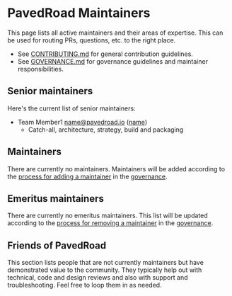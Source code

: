 # PavedRoad Maintainers

This page lists all active maintainers and their areas of expertise. This can be used for routing PRs, questions, etc. to the right place.

* See [CONTRIBUTING.md](/CONTRIBUTING.md) for general contribution guidelines.
* See [GOVERNANCE.md](/GOVERNANCE.md) for governance guidelines and maintainer responsibilities.

## Senior maintainers

Here's the current list of senior maintainers:

* Team Member1 <name@pavedroad.io> ([name](https://github.com/name))
  * Catch-all, architecture, strategy, build and packaging

## Maintainers

There are currently no maintainers. Maintainers will be added according to the [process for adding a maintainer](/GOVERNANCE.md#becoming-a-maintainer) in the [governance](/GOVERNANCE.md).

## Emeritus maintainers

There are currently no emeritus maintainers.  This list will be updated according to the [process for removing a maintainer](/GOVERNANCE.md#removing-a-maintainer) in the [governance](/GOVERNANCE.md).

## Friends of PavedRoad

This section lists people that are not currently maintainers but have demonstrated value to the community.
They typically help out with technical, code and design reviews and also with support and troubleshooting.
Feel free to loop them in as needed.


